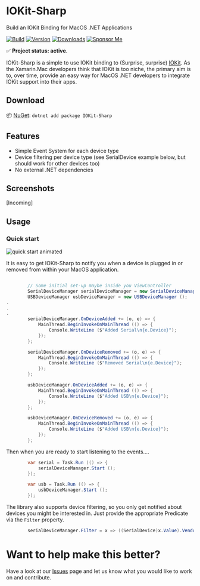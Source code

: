 # IOKit-Sharp
Build an IOKit Binding for MacOS .NET Applications

[![Build](https://github.com/CartBlanche/IOKit-Sharp/workflows/CI/badge.svg?branch=main)](https://github.com/CartBlanche/IOKit-Sharp/actions)
[![Version](https://img.shields.io/nuget/v/IOKit-Sharp.svg)](https://nuget.org/packages/IOKit-Sharp)
[![Downloads](https://img.shields.io/nuget/dt/IOKit-Sharp.svg)](https://nuget.org/packages/IOKit-Sharp)
[![Sponsor Me](https://img.shields.io/badge/sponsor-$$$-purple.svg)](https://github.com/sponsors/CartBlanche)


✅ **Project status: active**.

IOKit-Sharp is a simple to use IOKit binding to (Surprise, surprise) [IOKit](https://developer.apple.com/documentation/iokit?language=objc).
As the Xamarin.Mac developers think that IOKit is too niche, the primary aim is to, over time, provide an easy way for MacOS .NET developers to integrate IOKit support into their apps.


## Download

📦 [NuGet](https://nuget.org/packages/IOKit-Sharp): `dotnet add package IOKit-Sharp`

## Features

- Simple Event System for each device type
- Device filtering per device type (see SerialDevice example below, but should work for other devices too)
- No external .NET dependencies

## Screenshots

[Incoming]

## Usage

### Quick start

![quick start animated](https://i.imgur.com/uouNh2u.gif)

It is easy to get IOKit-Sharp to notify you when a device is plugged in or removed from within your MacOS application.

```csharp

        // Some initial set-up maybe inside you ViewController
        SerialDeviceManager serialDeviceManager = new SerialDeviceManager ();
        USBDeviceManager usbDeviceManager = new USBDeviceManager ();
.
.
.
        serialDeviceManager.OnDeviceAdded += (o, e) => {
            MainThread.BeginInvokeOnMainThread (() => {
                Console.WriteLine ($"Added Serial\n{e.Device}");
            });
        };

        serialDeviceManager.OnDeviceRemoved += (o, e) => {
            MainThread.BeginInvokeOnMainThread (() => {
                Console.WriteLine ($"Removed Serial\n{e.Device}");
            });
        };

        usbDeviceManager.OnDeviceAdded += (o, e) => {
            MainThread.BeginInvokeOnMainThread (() => {
                Console.WriteLine ($"Added USB\n{e.Device}");
            });
        };

        usbDeviceManager.OnDeviceRemoved += (o, e) => {
            MainThread.BeginInvokeOnMainThread (() => {
                Console.WriteLine ($"Added USB\n{e.Device}");
            });
        };

```

Then when you are ready to start listening to the events....
```csharp
        var serial = Task.Run (() => {
            serialDeviceManager.Start ();
        });

        var usb = Task.Run (() => {
            usbDeviceManager.Start ();
        });
```

The library also supports device filtering, so you only get notified about devices you might be interested in.
Just provide the appropriate Predicate via the `Filter` property.
```csharp
        serialDeviceManager.Filter = x => ((SerialDevice)x.Value).VendorName == "Wilderness Labs";
```


# Want to help make this better?
Have a look at our [Issues](https://github.com/CartBlanche/IOKit-Sharp/issues) page and let us know what you would like to work on and contribute.
